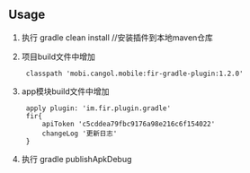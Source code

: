 Usage
----
1. 执行 gradle clean install //安装插件到本地maven仓库
2. 项目build文件中增加 
            
        classpath 'mobi.cangol.mobile:fir-gradle-plugin:1.2.0'
    
3. app模块build文件中增加   
        
        apply plugin: 'im.fir.plugin.gradle'
        fir{
            apiToken 'c5cddea79fbc9176a98e216c6f154022'
            changeLog '更新日志'
        }
    
4. 执行 gradle publishApkDebug
